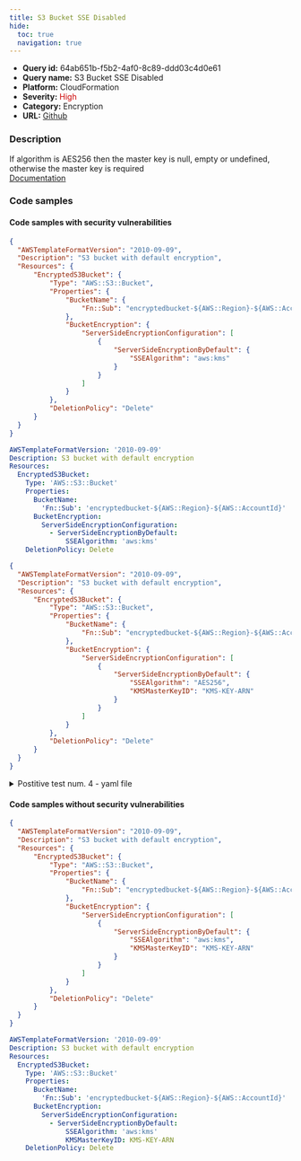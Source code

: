 ```yaml
---
title: S3 Bucket SSE Disabled
hide:
  toc: true
  navigation: true
---
```


<style>
  .highlight .hll {
    background-color: #ff171742;
  }
  .md-content {
    max-width: 1100px;
    margin: 0 auto;
  }
</style>

-   **Query id:** 64ab651b-f5b2-4af0-8c89-ddd03c4d0e61
-   **Query name:** S3 Bucket SSE Disabled
-   **Platform:** CloudFormation
-   **Severity:** <span style="color:#C00">High</span>
-   **Category:** Encryption
-   **URL:** [Github](https://github.com/Checkmarx/kics/tree/master/assets/queries/cloudFormation/aws/s3_bucket_sse_disabled)

### Description
If algorithm is AES256 then the master key is null, empty or undefined, otherwise the master key is required<br>
[Documentation](https://docs.aws.amazon.com/AWSCloudFormation/latest/UserGuide/aws-properties-s3-bucket-serversideencryptionbydefault.html)

### Code samples
#### Code samples with security vulnerabilities
```json title="Postitive test num. 1 - json file" hl_lines="15"
{
  "AWSTemplateFormatVersion": "2010-09-09",
  "Description": "S3 bucket with default encryption",
  "Resources": {
      "EncryptedS3Bucket": {
          "Type": "AWS::S3::Bucket",
          "Properties": {
              "BucketName": {
                  "Fn::Sub": "encryptedbucket-${AWS::Region}-${AWS::AccountId}"
              },
              "BucketEncryption": {
                  "ServerSideEncryptionConfiguration": [
                      {
                          "ServerSideEncryptionByDefault": {
                              "SSEAlgorithm": "aws:kms"
                          }
                      }
                  ]
              }
          },
          "DeletionPolicy": "Delete"
      }
  }
}

```
```yaml title="Postitive test num. 2 - yaml file" hl_lines="12"
AWSTemplateFormatVersion: '2010-09-09'
Description: S3 bucket with default encryption
Resources:
  EncryptedS3Bucket:
    Type: 'AWS::S3::Bucket'
    Properties:
      BucketName:
        'Fn::Sub': 'encryptedbucket-${AWS::Region}-${AWS::AccountId}'
      BucketEncryption:
        ServerSideEncryptionConfiguration:
          - ServerSideEncryptionByDefault:
              SSEAlgorithm: 'aws:kms'
    DeletionPolicy: Delete

```
```json title="Postitive test num. 3 - json file" hl_lines="16"
{
  "AWSTemplateFormatVersion": "2010-09-09",
  "Description": "S3 bucket with default encryption",
  "Resources": {
      "EncryptedS3Bucket": {
          "Type": "AWS::S3::Bucket",
          "Properties": {
              "BucketName": {
                  "Fn::Sub": "encryptedbucket-${AWS::Region}-${AWS::AccountId}"
              },
              "BucketEncryption": {
                  "ServerSideEncryptionConfiguration": [
                      {
                          "ServerSideEncryptionByDefault": {
                              "SSEAlgorithm": "AES256",
                              "KMSMasterKeyID": "KMS-KEY-ARN"
                          }
                      }
                  ]
              }
          },
          "DeletionPolicy": "Delete"
      }
  }
}

```
<details><summary>Postitive test num. 4 - yaml file</summary>

```yaml hl_lines="13"
AWSTemplateFormatVersion: '2010-09-09'
Description: S3 bucket with default encryption
Resources:
  EncryptedS3Bucket:
    Type: 'AWS::S3::Bucket'
    Properties:
      BucketName:
        'Fn::Sub': 'encryptedbucket-${AWS::Region}-${AWS::AccountId}'
      BucketEncryption:
        ServerSideEncryptionConfiguration:
          - ServerSideEncryptionByDefault:
              SSEAlgorithm: 'AES256'
              KMSMasterKeyID: KMS-KEY-ARN
    DeletionPolicy: Delete

```
</details>


#### Code samples without security vulnerabilities
```json title="Negative test num. 1 - json file"
{
  "AWSTemplateFormatVersion": "2010-09-09",
  "Description": "S3 bucket with default encryption",
  "Resources": {
      "EncryptedS3Bucket": {
          "Type": "AWS::S3::Bucket",
          "Properties": {
              "BucketName": {
                  "Fn::Sub": "encryptedbucket-${AWS::Region}-${AWS::AccountId}"
              },
              "BucketEncryption": {
                  "ServerSideEncryptionConfiguration": [
                      {
                          "ServerSideEncryptionByDefault": {
                              "SSEAlgorithm": "aws:kms",
                              "KMSMasterKeyID": "KMS-KEY-ARN"
                          }
                      }
                  ]
              }
          },
          "DeletionPolicy": "Delete"
      }
  }
}

```
```yaml title="Negative test num. 2 - yaml file"
AWSTemplateFormatVersion: '2010-09-09'
Description: S3 bucket with default encryption
Resources:
  EncryptedS3Bucket:
    Type: 'AWS::S3::Bucket'
    Properties:
      BucketName:
        'Fn::Sub': 'encryptedbucket-${AWS::Region}-${AWS::AccountId}'
      BucketEncryption:
        ServerSideEncryptionConfiguration:
          - ServerSideEncryptionByDefault:
              SSEAlgorithm: 'aws:kms'
              KMSMasterKeyID: KMS-KEY-ARN
    DeletionPolicy: Delete

```
